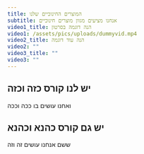 ```yaml
---
title: המוצרים החינוכיים שלנו
subtitle: אנחנו מציעים מגוון מוצרים חינוכיים
video1_title: הנה דוגמה בסרטון
video1: /assets/pics/uploads/dummyvid.mp4
video2_title: הנה עוד דוגמה
video2: ""
video3_title: ""
video3: ""
---
```


## יש לנו קורס כזה וכזה

ואחנו עושים בו ככה וככה

## יש גם קורס כהנא וכהנא

ששם אנחנו עושים זה וזה

